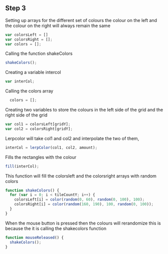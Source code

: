 ## Step 3

Setting up arrays for the different set of colours
the colour on the left and the colour on the right will always remain the same

```js
var colorsLeft = []
var colorsRight = [];
var colors = [];
```

Calling the function shakeColors

```js
shakeColors();
```

Creating a variable intercol

```js
var interCol;
```

Calling the colors array

```js
  colors = [];
```

Creating two variables to store the colours in the left side of the grid and the
right side of the grid

```js
var col1 = colorsLeft[gridY];
var col2 = colorsRight[gridY];
```

Lerpcolor will take col1 and col2 and interpolate the two of them,

```js
interCol = lerpColor(col1, col2, amount);
```

Fills the rectangles with the colour

```js
fill(interCol);
```

This function will fill the colorsleft and the colorsright arrays with random colors

```js
function shakeColors() {
  for (var i = 0; i < tileCountY; i++) {
    colorsLeft[i] = color(random(0, 60), random(0, 100), 100);
    colorsRight[i] = color(random(160, 190), 100, random(0, 100));
  }
}
```

When the mouse button is pressed then the colours will rerandomize
this is because the it is calling the shakecolors function

```js
function mouseReleased() {
  shakeColors();
}
```
